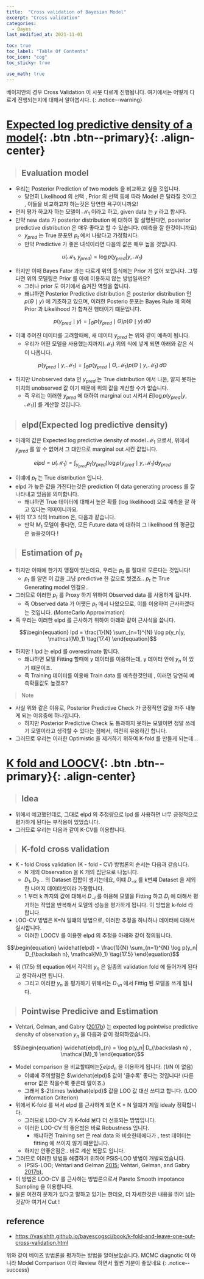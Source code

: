 ```yaml
---
title:  "Cross validation of Bayesian Model"
excerpt: "Cross validation"
categories:
  - Bayes
last_modified_at: 2021-11-01

toc: true
toc_label: "Table Of Contents"
toc_icon: "cog"
toc_sticky: true

use_math: true
---
```


 베이지안의 경우 Cross Validation 이 사뭇 다르게 진행됩니다. 여기에서는 어떻게 다르게 진행되는지에 대해서 알아봅시다.
{: .notice--warning}

# [Expected log predictive density of a model](#link){: .btn .btn--primary}{: .align-center}

> ## Evaluation model 

- 우리는 Posterior Prediction of two models 을 비교하고 싶을 것입니다. 
  - 당연히 Likelihood 의 선택 , Prior 의 선택 등에 따라 Model 은 달라질 것이고 , 이들을 비교하고자 하는것은 당연한 욕구이니까요! 
- 먼저 평가 하고자 하는 모델이 $\mathcal{M}_1$ 이라고 하고, given data 는 $y$ 라고 합시다.
- 만약 new data 가 posterior distribution 에 대하여 잘 설명된다면, posterior predictive distribution 은 매우 좋다고 할 수 있습니다. (예측을 잘 한것이니까요)
  - $y_{pred}$ 는 True 분포인 $p_t$ 에서 나왔다고 가정합시다. 
  - 만약 Predictive 가 좋은 녀석이라면 다음의 값은 매우 높을 것입니다.

$$\begin{equation} u( \mathcal{M}_1, y_{pred}) = \log p(y_{pred}| y, \mathcal{M}_1) \tag{17.1} \end{equation}$$

- 하지만 이때 Bayes Fator 과는 다르게 위의 등식에는 Prior 가 없어 보입니다. 그렇다면 위의 모델링은 Prior 를 아예 이용하지 않는 방법일까요? 
  - 그러나 prior 도 여기에서 숨겨진 역할을 합니다. 
  - 왜냐하면 Posterior Predictive distribution 은 posterior distribution 인 $p(\Theta\mid y)$ 에 기초하고 있으며,  이러한 Posterio 분포는 Bayes Rule 에 의해 Prior 과 Likelihood 가 합쳐진 행태이기 떄문입니다. 

$$\begin{equation} p(y_{pred}\mid y )=\int_\Theta p(y_{pred}\mid \Theta) p(\Theta\mid y)\, d\Theta \tag{17.2} \end{equation}$$

- 이떄 주어진 데이터를 고려할때에, 새 데이터 $y_{pred}$ 는 위와 같이 예측이 됩니다. 
  - 우리가 어떤 모델을 사용했는지까지($\mathcal{M_1}$) 위의 식에 넣게 되면 아래와 같은 식이 나옵니다.

$$\begin{equation} p(y_{pred}\mid y,  \mathcal{M}_1)=\int_\Theta p(y_{pred}\mid \Theta, \mathcal{M}_1) p(\Theta\mid y, \mathcal{M}_1)\, d\Theta \tag{17.2} \end{equation}$$

- 하지만 Unobserved data 인 $y_{pred}$ 는 True distribution 에서 나온, 알지 못하는 미치의 unobserved 값 이기 때문에 위의 값을 계산할 수가 없습니다.
  - 즉 우리는 이러한 $y_{pred}$ 에 대하여 marginal out 시켜서 $E[\log p(y_{pred} | y, \mathcal{M}_1)]$ 를 계산할 것입니다.

> ## elpd(Expected log predictive density)

- 아래의 값은 Expected log predictive density of model $\mathcal{M_1}$ 으로서, 위에서 $y_{pred}$ 를 알 수 없어서 그 대안으로 marginal out 시킨 값입니다.

$$\begin{equation} elpd = u(\mathcal{M}_1) = \int_{y_{pred}} p_t(y_{pred}) \log p(y_{pred} \mid y, \mathcal{M}_1) dy_{pred} \tag{17.3} \end{equation}$$

- 이떄에 $p_t$ 는 True distribution 입니다. 
- elpd 가 높은 값을 가진다는것은 prediction 이 data generating process 를 잘 나타내고 있음을 의미합니다. 
  - 왜냐하면 True 데이터에 대해서 높은 확률 (log likelihood) 으로 예측을 잘 하고 있다는 의미이니까요.
- 위의 17.3 식의 Intuition 은, 다음과 같습니다. 
  - 만약 $M_1$ 모델이 좋다면, 모든 Future data 에 대하여 그 likelihood 의 평균값은 높을것이다 ! 

> ## Estimation of $p_t$

- 하지만 이때에 한가지 맹점이 있는데요, 우리는 $p_t$ 를 절대로 모른다는 것입니다! 
  - $p_t$ 를 알면 이 값을 그냥 predictive 한 값으로 썻겠죠.. $p_t$ 는 True Generating model 인걸요..
- 그러므로 이러한 $p_t$ 를 Proxy 하기 위하여 Observed data 를 사용하게 됩니다. 
  - 즉 Observed data 가 어쩃든 $p_t$ 에서 나왔으므로, 이를 이용하여 근사하겠다는 것입니다.  (MonteCarlo Approximation)
- 즉 우리는 이러한 elpd 를 근사하기 위하여 아래와 같이 근사식을 씁니다. 

$$\begin{equation} lpd = \frac{1}{N} \sum_{n=1}^{N} \log p(y_n|y, \mathcal{M}_1) \tag{17.4} \end{equation}$$

- 하지만 ! lpd 는 elpd 를 overestimate 합니다.
  - 왜냐하면 모델 Fitting 할때에 y 데이터를 이용하는데, y 데이터 안에 $y_n$ 이 있기 떄문이죠.
  - 즉 Training 데이터를 이용해 Train data 를 예측한것인데 , 이러면 당연히 예측확률값도 높겠죠? 

> Note

- 사실 위와 같은 이유로, Posterior Predictive Check 가 긍정적인 값을 자주 내놓게 되는 이유중에 하나입니다. 
  - 하지만 Posterior Predictive Check 도 통과하지 못하는 모델이면 정말 쓰레기 모델이라고 생각할 수 있다는 점에서, 여전히 유용하긴 합니다. 
- 그러므로 우리는 이러한 Optimistic 을 제거하기 위하여 K-fold 를 만들게 되는데... 

# [K fold and LOOCV](#link){: .btn .btn--primary}{: .align-center}

> ## Idea

- 위에서 예고했던데로, 그대로 elpd 의 추정량으로 lpd 를 사용하면 너무 긍정적으로 평가하게 된다는 부작용이 있었습니다. 
- 그러므로 우리는 다음과 같이 K-CV를 이용합니다.

> ## K-fold cross validation

- K - fold Cross validation (K - fold - CV) 방법론의 순서는 다음과 같습니다.
  - N 개의 Observation 을 K 개의 집단으로 나눕니다.
  - $D_1,D_2 ...$ 의 Dataset 집합이 생기는데요, 이떄 $D_{-k}$ 를 k번쨰 Dataset 을 제외한 나머지 데이터셋이라 가정합니다.
  - 1 부터 k 까지의 값에 대해서 $D_{-i}$ 를 이용해 모델을 Fitting 하고 $D_i$ 에 대해서 평가하는 작업을 반복해서 모델의 성능을 평가하게 됩니다. 이 방법을 k-fold 라 합니다. 
- LOO-CV 방법은 K=N 일떄의 방법으로, 이러한 추정을 하나하나 데이터에 대해서 실시합니다.
  - 이러한 LOOCV 를 이용한 elpd 의 추정을  아래와 같이 정의됩니다.

$$\begin{equation} \widehat{elpd} =  \frac{1}{N} \sum_{n=1}^{N} \log  p(y_n| D_{\backslash n}, \mathcal{M}_1) \tag{17.5} \end{equation}$$

- 위 (17.5) 의 equation 에서 각각의 $y_n$ 은 일종의 validation fold 에 들어가게 된다고 생각하시면 됩니다. 
  - 그리고 이러한 $y_n$ 을 평가하기 위해서는 $D_{\backslash n}$ 에서 Fittig 된 모델을 쓰게 됩니다. 

> ## Pointwise Predicive and Estimation

- Vehtari, Gelman, and Gabry ([2017](https://vasishth.github.io/bayescogsci/book/k-fold-and-leave-one-out-cross-validation.html#ref-vehtariPracticalBayesianModel2017)[b](https://vasishth.github.io/bayescogsci/book/k-fold-and-leave-one-out-cross-validation.html#ref-vehtariPracticalBayesianModel2017)) 는 expected log pointwise predictive density of observation $y_n$ 을 다음과 같이 정의하였습니다. 

$$\begin{equation} \widehat{elpd}_{n} =  \log  p(y_n| D_{\backslash n} , \mathcal{M}_1) \end{equation}$$

- Model comparison 을 비교할떄에는$\sum elpd_n$ 을 이용하게 됩니다. (1/N 이 없음)
  - 이떄에 주의할점은 $\widehat{elpd}$ 값이 '클수록' 좋다는 것입니다! (다른 error 값은 작을수록 좋은데 말이죠.)
  - 그래서 $-2\times \widehat{elpd}$ 값을 LOO 값 대신 쓰디고 합니다. (LOO information Criterion)
- 위에서 K-fold 를 써서 elpd 를 근사하게 되면 K = N 일떄가 제일 idealy 정확합니다. 
  - 그러므로 LOO-CV 가 K-fold 보다 더 선호되는 방법입니다. 
  - 이러한 LOO-CV 의 좋은범은 바로 Robustness 입니다.
    - 왜냐하면 Training set 은 real data 와 비슷한데에다가 , test 데이터는 fitting 에 쓰이지 않기 떄문입니다.
  - 하지만 안좋은점은.. 바로 계산 복잡도 입니다. 
- 그러므로 이러한 방법을 해결하기 위하여 PSIS-LOO 방법이 개발되었습니다. 
  - (PSIS-LOO; Vehtari and Gelman [2015](https://vasishth.github.io/bayescogsci/book/k-fold-and-leave-one-out-cross-validation.html#ref-VehtariGelman2015Pareto); Vehtari, Gelman, and Gabry [2017](https://vasishth.github.io/bayescogsci/book/k-fold-and-leave-one-out-cross-validation.html#ref-vehtariPracticalBayesianModel2017)[b](https://vasishth.github.io/bayescogsci/book/k-fold-and-leave-one-out-cross-validation.html#ref-vehtariPracticalBayesianModel2017)),
- 이 방법은 LOO-CV 를 근사하는 방법론으로서 Pareto Smooth impotance Sampling 을 이용합니다. 
- 물론 여전히 문제가 있다고 말하고 있기는 한데요, 더 자세한것은 내용을 뛰어 넘는것같아 여기서 Cut ! 

## **reference**

- <https://vasishth.github.io/bayescogsci/book/k-fold-and-leave-one-out-cross-validation.html>

위와 같이 베이즈 방법론을 평가하는 방법을 알아보았습니다. MCMC diagnotic 이 아니라 Model Comparison 이라 Review 하면서 훨씬 기분이 좋았네요 
{: .notice--success}

